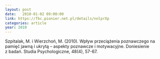 ```yaml
---
layout: post
date:   2010-01-02 09:00:00
link: https://fbc.pionier.net.pl/details/nnlprXp
categories: article
year: 2010
---
```


Szpitalak, M. i Wierzchoń, M. (2010). Wpływ przeciążenia poznawczego na pamięć jawną i ukrytą – aspekty poznawcze i motywacyjne. Doniesienie z badań. Studia Psychologiczne, 48(4), 57-67.
